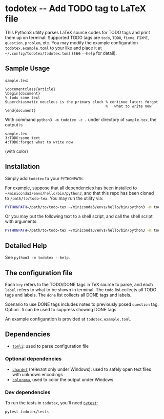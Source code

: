 # todotex -- Add TODO tag to LaTeX file

This Python3 utility parses LaTeX source codes for TODO tags and print them up on terminal.
Supported TODO tags are `todo`, `TODO`, `fixme`, `FIXME`, `question`, `problem`, etc.
You may modify the example configuration `todotex.example.toml` to your like and place it at `~/.config/todotex/todotex.toml` (see `--help` for detail).

## Sample Usage

`sample.tex`:

```
\documentclass{article}
\begin{document}
% todo some text
Superchiasmatic neucleus is the primary clock % continue later: forgot
                                              %   what to write now
\end{document}
```

With command `python3 -m todotex -c .` under directory of `sample.tex`, the output is

```
sample.tex
3:TODO:some text
4:TODO:forgot what to write now
```

(with color)

## Installation

Simply add `todotex` to your `PYTHONPATH`.

For example, suppose that all dependencies has been installed to `~/miniconda3/envs/hello/bin/python3`, and that this repo has been cloned to `/path/to/todo-tex`.
You may run the utility via:

```bash
PYTHONPATH=/path/to/todo-tex ~/miniconda3/envs/hello/bin/python3 -m todotex --help
```

Or you may put the following text to a shell script, and call the shell script with arguments:

```bash
PYTHONPATH=/path/to/todo-tex ~/miniconda3/envs/hello/bin/python3 -m todotex "$@"
```

## Detailed Help

See `python3 -m todotex --help`.

## The configuration file

Each `key` refers to the TODO/DONE tags in TeX source to parse, and each `label` refers to what to be shown in terminal.
The `todo` list collects all TODO tags and labels.
The `done` list collects all DONE tags and labels.

Scenario to use DONE tags includes notes to previously posed `question` tag.
Option `-D` can be used to suppress showing DONE tags.

An example configuration is provided at `todotex.example.toml`.

## Dependencies

- [`tomli`](https://github.com/hukkin/tomli): used to parse configuration file

### Optional dependencies

- [`chardet`](https://github.com/chardet/chardet) (relevant only under Windows): used to safely open text files with unknown encodings
- [`colorama`](https://github.com/tartley/colorama), used to color the output under Windows

### Dev dependencies

To run the tests in `todotex`, you'll need [`pytest`](https://docs.pytest.org/en/7.4.x/):

```bash
pytest todotex/tests
```
